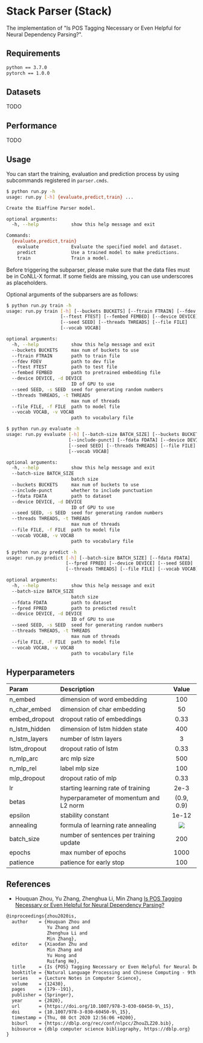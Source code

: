 # Stack Parser (Stack)

The implementation of "Is POS Tagging Necessary or Even Helpful for Neural Dependency Parsing?".

## Requirements

```txt
python == 3.7.0
pytorch == 1.0.0
```

## Datasets

TODO

## Performance

TODO

## Usage

You can start the training, evaluation and prediction process by using subcommands registered in `parser.cmds`.

```sh
$ python run.py -h
usage: run.py [-h] {evaluate,predict,train} ...

Create the Biaffine Parser model.

optional arguments:
  -h, --help            show this help message and exit

Commands:
  {evaluate,predict,train}
    evaluate            Evaluate the specified model and dataset.
    predict             Use a trained model to make predictions.
    train               Train a model.
```

Before triggering the subparser, please make sure that the data files must be in CoNLL-X format. If some fields are missing, you can use underscores as placeholders.

Optional arguments of the subparsers are as follows:

```sh
$ python run.py train -h
usage: run.py train [-h] [--buckets BUCKETS] [--ftrain FTRAIN] [--fdev FDEV]
                    [--ftest FTEST] [--fembed FEMBED] [--device DEVICE]
                    [--seed SEED] [--threads THREADS] [--file FILE]
                    [--vocab VOCAB]

optional arguments:
  -h, --help            show this help message and exit
  --buckets BUCKETS     max num of buckets to use
  --ftrain FTRAIN       path to train file
  --fdev FDEV           path to dev file
  --ftest FTEST         path to test file
  --fembed FEMBED       path to pretrained embedding file
  --device DEVICE, -d DEVICE
                        ID of GPU to use
  --seed SEED, -s SEED  seed for generating random numbers
  --threads THREADS, -t THREADS
                        max num of threads
  --file FILE, -f FILE  path to model file
  --vocab VOCAB, -v VOCAB
                        path to vocabulary file

$ python run.py evaluate -h
usage: run.py evaluate [-h] [--batch-size BATCH_SIZE] [--buckets BUCKETS]
                       [--include-punct] [--fdata FDATA] [--device DEVICE]
                       [--seed SEED] [--threads THREADS] [--file FILE]
                       [--vocab VOCAB]

optional arguments:
  -h, --help            show this help message and exit
  --batch-size BATCH_SIZE
                        batch size
  --buckets BUCKETS     max num of buckets to use
  --include-punct       whether to include punctuation
  --fdata FDATA         path to dataset
  --device DEVICE, -d DEVICE
                        ID of GPU to use
  --seed SEED, -s SEED  seed for generating random numbers
  --threads THREADS, -t THREADS
                        max num of threads
  --file FILE, -f FILE  path to model file
  --vocab VOCAB, -v VOCAB
                        path to vocabulary file

$ python run.py predict -h
usage: run.py predict [-h] [--batch-size BATCH_SIZE] [--fdata FDATA]
                      [--fpred FPRED] [--device DEVICE] [--seed SEED]
                      [--threads THREADS] [--file FILE] [--vocab VOCAB]

optional arguments:
  -h, --help            show this help message and exit
  --batch-size BATCH_SIZE
                        batch size
  --fdata FDATA         path to dataset
  --fpred FPRED         path to predicted result
  --device DEVICE, -d DEVICE
                        ID of GPU to use
  --seed SEED, -s SEED  seed for generating random numbers
  --threads THREADS, -t THREADS
                        max num of threads
  --file FILE, -f FILE  path to model file
  --vocab VOCAB, -v VOCAB
                        path to vocabulary file
```

## Hyperparameters

| Param         | Description                             |                                 Value                                  |
| :------------ | :-------------------------------------- | :--------------------------------------------------------------------: |
| n_embed       | dimension of word embedding             |                                  100                                   |
| n_char_embed  | dimension of char embedding             |                                  50                                   |
| embed_dropout | dropout ratio of embeddings             |                                  0.33                                  |
| n_lstm_hidden | dimension of lstm hidden state          |                                  400                                   |
| n_lstm_layers | number of lstm layers                   |                                   3                                    |
| lstm_dropout  | dropout ratio of lstm                   |                                  0.33                                  |
| n_mlp_arc     | arc mlp size                            |                                  500                                   |
| n_mlp_rel     | label mlp size                          |                                  100                                   |
| mlp_dropout   | dropout ratio of mlp                    |                                  0.33                                  |
| lr            | starting learning rate of training      |                                  2e-3                                  |
| betas         | hyperparameter of momentum and L2 norm  |                               (0.9, 0.9)                               |
| epsilon       | stability constant                      |                                 1e-12                                  |
| annealing     | formula of learning rate annealing      | <img src="https://latex.codecogs.com/gif.latex?.75^{\frac{t}{5000}}"/> |
| batch_size    | number of sentences per training update |                                  200                                   |
| epochs        | max number of epochs                    |                                  1000                                  |
| patience      | patience for early stop                 |                                  100                                   |

## References

* Houquan Zhou, Yu Zhang, Zhenghua Li, Min Zhang [Is POS Tagging Necessary or Even Helpful for Neural Dependency Parsing?](https://arxiv.org/abs/2003.03204)

```txt
@inproceedings{zhou2020is,
  author    = {Houquan Zhou and
               Yu Zhang and
               Zhenghua Li and
               Min Zhang},
  editor    = {Xiaodan Zhu and
               Min Zhang and
               Yu Hong and
               Ruifang He},
  title     = {Is {POS} Tagging Necessary or Even Helpful for Neural Dependency Parsing?},
  booktitle = {Natural Language Processing and Chinese Computing - 9th {CCF} International Conference, {NLPCC} 2020, Zhengzhou, China, October 14-18, 2020, Proceedings, Part {I}},
  series    = {Lecture Notes in Computer Science},
  volume    = {12430},
  pages     = {179--191},
  publisher = {Springer},
  year      = {2020},
  url       = {https://doi.org/10.1007/978-3-030-60450-9\_15},
  doi       = {10.1007/978-3-030-60450-9\_15},
  timestamp = {Thu, 08 Oct 2020 12:56:06 +0200},
  biburl    = {https://dblp.org/rec/conf/nlpcc/ZhouZLZ20.bib},
  bibsource = {dblp computer science bibliography, https://dblp.org}
}
```
